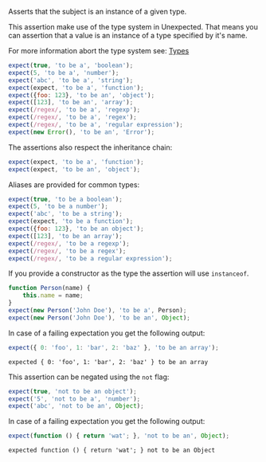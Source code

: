 Asserts that the subject is an instance of a given type.

This assertion make use of the type system in Unexpected. That means
you can assertion that a value is an instance of a type specified by
it's name.

For more information abort the type system see: [Types](/types/)

```javascript
expect(true, 'to be a', 'boolean');
expect(5, 'to be a', 'number');
expect('abc', 'to be a', 'string');
expect(expect, 'to be a', 'function');
expect({foo: 123}, 'to be an', 'object');
expect([123], 'to be an', 'array');
expect(/regex/, 'to be a', 'regexp');
expect(/regex/, 'to be a', 'regex');
expect(/regex/, 'to be a', 'regular expression');
expect(new Error(), 'to be an', 'Error');
```

The assertions also respect the inheritance chain:

```javascript
expect(expect, 'to be a', 'function');
expect(expect, 'to be an', 'object');
```

Aliases are provided for common types:

```javascript
expect(true, 'to be a boolean');
expect(5, 'to be a number');
expect('abc', 'to be a string');
expect(expect, 'to be a function');
expect({foo: 123}, 'to be an object');
expect([123], 'to be an array');
expect(/regex/, 'to be a regexp');
expect(/regex/, 'to be a regex');
expect(/regex/, 'to be a regular expression');
```

If you provide a constructor as the type the assertion will use `instanceof`.

```javascript
function Person(name) {
    this.name = name;
}
expect(new Person('John Doe'), 'to be a', Person);
expect(new Person('John Doe'), 'to be an', Object);
```

In case of a failing expectation you get the following output:

```javascript
expect({ 0: 'foo', 1: 'bar', 2: 'baz' }, 'to be an array');
```

```output
expected { 0: 'foo', 1: 'bar', 2: 'baz' } to be an array
```


This assertion can be negated using the `not` flag:

```javascript
expect(true, 'not to be an object');
expect('5', 'not to be a', 'number');
expect('abc', 'not to be an', Object);
```

In case of a failing expectation you get the following output:

```javascript
expect(function () { return 'wat'; }, 'not to be an', Object);
```

```output
expected function () { return 'wat'; } not to be an Object
```
